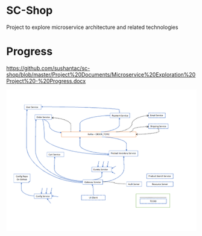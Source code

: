 # SC-Shop

Project to explore microservice architecture and related technologies

# Progress

https://github.com/sushantac/sc-shop/blob/master/Project%20Documents/Microservice%20Exploration%20Project%20-%20Progress.docx

![Services](https://github.com/sushantac/sc-shop/blob/master/Project%20Documents/Microservices-connection-diagram.png)
